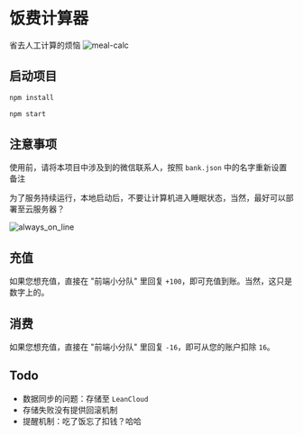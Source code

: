 # 饭费计算器

省去人工计算的烦恼
![meal-calc](https://s2.ax1x.com/2019/03/25/At6j7d.jpg)

## 启动项目

```sh
npm install
```

```sh
npm start
```

## 注意事项

使用前，请将本项目中涉及到的微信联系人，按照 `bank.json` 中的名字重新设置备注

为了服务持续运行，本地启动后，不要让计算机进入睡眠状态，当然，最好可以部署至云服务器？

![always_on_line](https://s2.ax1x.com/2019/03/25/AtcR8P.png)

## 充值
如果您想充值，直接在 "前端小分队" 里回复 `+100`，即可充值到账。当然，这只是数字上的。

## 消费
如果您想充值，直接在 "前端小分队" 里回复 `-16`，即可从您的账户扣除 `16`。


## Todo

- 数据同步的问题：存储至 `LeanCloud`
- 存储失败没有提供回滚机制
- 提醒机制：吃了饭忘了扣钱？哈哈